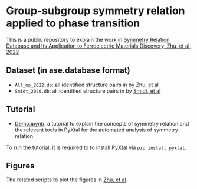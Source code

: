 # Group-subgroup symmetry relation applied to phase transition

This is a public repository to explain the work in [Symmetry Relation Database and Its Application to Ferroelectric Materials Discovery, Zhu, et al, 2022](https://arxiv.org/abs/2208.10655)

## Dataset (in ase.database format)
- `All_mp_2022.db`: all identified structure pairs in by [Zhu, et al](https://arxiv.org/abs/2208.10655)
- `Smidt_2020.db`: all identified structure pairs in by [Smidt, et al](https://www.nature.com/articles/s41597-020-0407-9)

## Tutorial
- [Demo.ipynb](https://nbviewer.org/github/qzhu2017/PyXtal_symmetry_relation/blob/main/Demo.ipynb): a tutorial to explain the concepts of symmetry relation and the relevant tools in PyXtal for the automated analysis of symmetry relation. 

To run the tutorial, it is required to to install [PyXtal](https://github.com/qzhu2017/PyXtal) via `pip install pyxtal`.

## Figures
The related scripts to plot the figures in [Zhu, et al](https://arxiv.org/abs/2208.10655).
